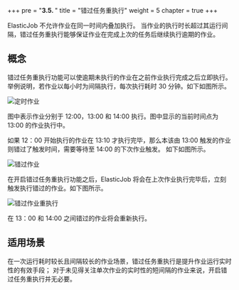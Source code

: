 +++
pre = "<b>3.5. </b>"
title = "错过任务重执行"
weight = 5
chapter = true
+++

ElasticJob 不允许作业在同一时间内叠加执行。
当作业的执行时长超过其运行间隔，错过任务重执行能够保证作业在完成上次的任务后继续执行逾期的作业。

## 概念

错过任务重执行功能可以使逾期未执行的作业在之前作业执行完成之后立即执行。
举例说明，若作业以每小时为间隔执行，每次执行耗时 30 分钟。如下如图所示。

![定时作业](https://shardingsphere.apache.org/elasticjob/current/img/misfire/job.png)

图中表示作业分别于 12:00，13:00 和 14:00 执行。图中显示的当前时间点为 13:00 的作业执行中。

如果 12：00 开始执行的作业在 13:10 才执行完毕，那么本该由 13:00 触发的作业则错过了触发时间，需要等待至 14:00 的下次作业触发。
如下如图所示。

![错过作业](https://shardingsphere.apache.org/elasticjob/current/img/misfire/job-missed.png)

在开启错过任务重执行功能之后，ElasticJob 将会在上次作业执行完毕后，立刻触发执行错过的作业。如下图所示。

![错过作业重执行](https://shardingsphere.apache.org/elasticjob/current/img/misfire/job-misfire.png)

在 13：00 和 14:00 之间错过的作业将会重新执行。 

## 适用场景

在一次运行耗时较长且间隔较长的作业场景，错过任务重执行是提升作业运行实时性的有效手段；
对于未见得关注单次作业的实时性的短间隔的作业来说，开启错过任务重执行并无必要。
